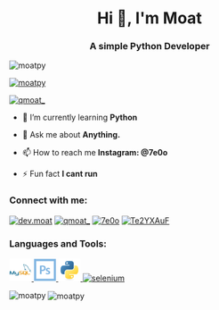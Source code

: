 <h1 align="center">Hi 👋, I'm Moat</h1>
<h3 align="center">A simple Python Developer</h3>

<p align="left"> <img src="https://komarev.com/ghpvc/?username=moatpy&label=Profile%20views&color=0e75b6&style=flat" alt="moatpy" /> </p>

<p align="left"> <a href="https://github.com/ryo-ma/github-profile-trophy"><img src="https://github-profile-trophy.vercel.app/?username=moatpy" alt="moatpy" /></a> </p>

<p align="left"> <a href="https://twitter.com/qmoat_" target="blank"><img src="https://img.shields.io/twitter/follow/qmoat_?logo=twitter&style=for-the-badge" alt="qmoat_" /></a> </p>

- 🌱 I’m currently learning **Python**

- 💬 Ask me about **Anything.**

- 📫 How to reach me **Instagram: @7e0o**

- ⚡ Fun fact **I cant run**

<h3 align="left">Connect with me:</h3>
<p align="left">
<a href="https://dev.to/dev.moat" target="blank"><img align="center" src="https://cdn.jsdelivr.net/npm/simple-icons@3.0.1/icons/dev-dot-to.svg" alt="dev.moat" height="30" width="40" /></a>
<a href="https://twitter.com/qmoat_" target="blank"><img align="center" src="https://raw.githubusercontent.com/rahuldkjain/github-profile-readme-generator/master/src/images/icons/Social/twitter.svg" alt="qmoat_" height="30" width="40" /></a>
<a href="https://instagram.com/7e0o" target="blank"><img align="center" src="https://raw.githubusercontent.com/rahuldkjain/github-profile-readme-generator/master/src/images/icons/Social/instagram.svg" alt="7e0o" height="30" width="40" /></a>
<a href="https://discord.gg/Te2YXAuF" target="blank"><img align="center" src="https://raw.githubusercontent.com/rahuldkjain/github-profile-readme-generator/master/src/images/icons/Social/discord.svg" alt="Te2YXAuF" height="30" width="40" /></a>
</p>

<h3 align="left">Languages and Tools:</h3>
<p align="left"> <a href="https://www.mysql.com/" target="_blank"> <img src="https://raw.githubusercontent.com/devicons/devicon/master/icons/mysql/mysql-original-wordmark.svg" alt="mysql" width="40" height="40"/> </a> <a href="https://www.photoshop.com/en" target="_blank"> <img src="https://raw.githubusercontent.com/devicons/devicon/master/icons/photoshop/photoshop-line.svg" alt="photoshop" width="40" height="40"/> </a> <a href="https://www.python.org" target="_blank"> <img src="https://raw.githubusercontent.com/devicons/devicon/master/icons/python/python-original.svg" alt="python" width="40" height="40"/> </a> <a href="https://www.selenium.dev" target="_blank"> <img src="https://raw.githubusercontent.com/detain/svg-logos/780f25886640cef088af994181646db2f6b1a3f8/svg/selenium-logo.svg" alt="selenium" width="40" height="40"/> </a> </p>

<p><img align="left" src="https://github-readme-stats.vercel.app/api/top-langs?username=moatpy&show_icons=true&locale=en&layout=compact" alt="moatpy" /></p>

<p>&nbsp;<img align="center" src="https://github-readme-stats.vercel.app/api?username=moatpy&show_icons=true&locale=en" alt="moatpy" /></p>

